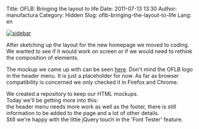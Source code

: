 Title: OFLB: Bringing the layout to life
Date: 2011-07-13 13:30
Author: manufactura
Category: Hidden
Slug: oflb-bringing-the-layout-to-life
Lang: en

[![](http://blog.manufacturaindependente.org/wp-content/uploads/2011/07/sidebar.png "sidebar")](http://blog.manufacturaindependente.org/wp-content/uploads/2011/07/sidebar.png)

After sketching up the layout for the new homepage we moved to coding.  
We wanted to see if it would work on screen or if we would need to
rethink the composition of elements.

The mockup we came up with can be seen
[here](http://manufacturaindependente.com/oflb/20110712-homepage/).
Don't mind the OFLB logo in the header menu. It is just a placeholder
for now. As far as browser compatibility is concerned we only checked it
in Firefox and Chrome.

We created a repository to keep our HTML mockups.  
Today we'll be getting more into this:  
the header menu needs more work as well as the footer, there is still
information to be added to the page and a lot of other details.  
Still we're happy with the little jQuery touch in the 'Font Tester'
feature.

